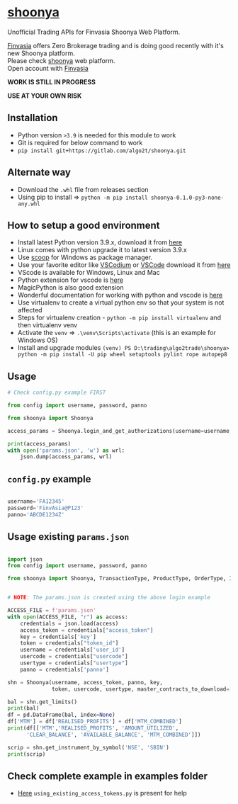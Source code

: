 # [shoonya](https://gitlab.com/algo2t/shoonya)

Unofficial Trading APIs for Finvasia Shoonya Web Platform.

[Finvasia](https://finvasia.com) offers Zero Brokerage trading and is doing good recently with it's new Shoonya platform.  
Please check [shoonya](https://shoonya.finvasia.com) web platform.  
Open account with [Finvasia](https://finvasia.com)

**WORK IS STILL IN PROGRESS**

**USE AT YOUR OWN RISK**

## Installation

- Python version `>3.9` is needed for this module to work
- Git is required for below command to work
- `pip install git+https://gitlab.com/algo2t/shoonya.git`

## Alternate way

- Download the `.whl` file from releases section
- Using pip to install => `python -m pip install shoonya-0.1.0-py3-none-any.whl`

## How to setup a good environment

- Install latest Python version 3.9.x, download it from [here](https://www.python.org/downloads/)
- Linux comes with python upgrade it to latest version 3.9.x
- Use [scoop](https://scoop.sh) for Windows as package manager.
- Use your favorite editor like [VSCodium](https://vscodium.com/) or [VSCode](https://code.visualstudio.com/) download it from [here](https://code.visualstudio.com/Download)
- VScode is available for Windows, Linux and Mac
- Python extension for vscode is [here](https://marketplace.visualstudio.com/items?itemName=ms-python.python)
- MagicPython is also good extension
- Wonderful documentation for working with python and vscode is [here](https://code.visualstudio.com/docs/languages/python)
- Use virtualenv to create a virtual python env so that your system is not affected
- Steps for virtualenv creation - `python -m pip install virtualenv` and then virtualenv venv
- Activate the `venv` => `.\venv\Scripts\activate` (this is an example for Windows OS)
- Install and upgrade modules `(venv) PS D:\trading\algo2trade\shoonya> python -m pip install -U pip wheel setuptools pylint rope autopep8`

## Usage

```python
# Check config.py example FIRST

from config import username, password, panno

from shoonya import Shoonya

access_params = Shoonya.login_and_get_authorizations(username=username, password=password, panno=panno)

print(access_params)
with open('params.json', 'w') as wrl:
    json.dump(access_params, wrl)

```

## `config.py` example

```python

username='FA12345'
password='FinvAsia@P123'
panno='ABCDE1234Z'

```

## Usage existing `params.json`

```python

import json
from config import username, password, panno

from shoonya import Shoonya, TransactionType, ProductType, OrderType, InstrumentType


# NOTE: The params.json is created using the above login example

ACCESS_FILE = f'params.json'
with open(ACCESS_FILE, "r") as access:
    credentials = json.load(access)
    access_token = credentials["access_token"]
    key = credentials['key']
    token = credentials["token_id"]
    username = credentials['user_id']
    usercode = credentials["usercode"]
    usertype = credentials["usertype"]
    panno = credentials['panno']

shn = Shoonya(username, access_token, panno, key,
              token, usercode, usertype, master_contracts_to_download=['NSE', 'NFO'])

bal = shn.get_limits()
print(bal)
df = pd.DataFrame(bal, index=None)
df['MTM'] = df['REALISED_PROFITS'] + df['MTM_COMBINED']
print(df[['MTM','REALISED_PROFITS', 'AMOUNT_UTILIZED',
      'CLEAR_BALANCE', 'AVAILABLE_BALANCE', 'MTM_COMBINED']])

scrip = shn.get_instrument_by_symbol('NSE', 'SBIN')
print(scrip)


```

## Check complete example in examples folder

- [Here](https://gitlab.com/algo2t/shoonya/-/blob/main/examples/) `using_existing_access_tokens.py` is present for help

